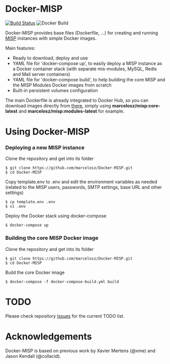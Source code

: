 # Docker-MISP
[![Build Status](https://travis-ci.org/marcelosz/Docker-MISP.svg?branch=master)](https://travis-ci.org/marcelosz/Docker-MISP)
![Docker Build](https://github.com/marcelosz/Docker-MISP/workflows/Docker%20Image%20CI/badge.svg)

Docker-MISP provides base files (Dockerfile, ...) for creating and running [MISP](http://www.misp-project.org) instances with simple Docker images.

Main features:
- Ready to download, deploy and use
- YAML file for 'docker-compose up', to easily deploy a MISP instance as a Docker container stack (with separate mis-modules, MySQL, Redis and Mail server containers)
- YAML file for 'docker-compose build', to help building the core MISP and the MISP Modules Docker images from scratch
- Built-in persistent volumes configuration

The main Dockerfile is already integrated to Docker Hub, so you can download images directly from [there](https://hub.docker.com/repository/docker/marcelosz/misp), simply using **marcelosz/misp:core-latest** and **marcelosz/misp:modules-latest** for example.

# Using Docker-MISP
### Deploying a new MISP instance
Clone the repository and get into its folder
```
$ git clone https://github.com/marcelosz/Docker-MISP.git
$ cd Docker-MISP
```
Copy template.env to .env and edit the environment variables as needed (related to the MISP users, passwords, SMTP settings, base URL and other settings)
```
$ cp template.env .env
$ vi .env
```
Deploy the Docker stack using docker-compose
```
$ docker-compose up
```

### Building the core MISP Docker image
Clone the repository and get into its folder
```
$ git clone https://github.com/marcelosz/Docker-MISP.git
$ cd Docker-MISP
```
Build the core Docker image
```
$ docker-compose -f docker-compose-build.yml build
```

# TODO
Please check repository [Issues](https://github.com/marcelosz/Docker-MISP/issues) for the current TODO list.


# Acknowledgements
Docker-MISP is based on previous work by Xavier Mertens (@xme) and Jason Kendall (@collacid).
